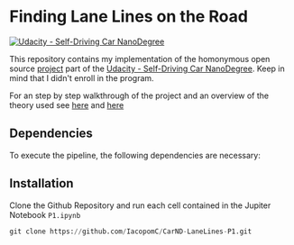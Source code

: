# **Finding Lane Lines on the Road** 
[![Udacity - Self-Driving Car NanoDegree](https://s3.amazonaws.com/udacity-sdc/github/shield-carnd.svg)](http://www.udacity.com/drive)

This repository contains my implementation of the homonymous open source [project](https://github.com/udacity/CarND-LaneLines-P1) part of the [Udacity - Self-Driving Car NanoDegree](http://www.udacity.com/drive). Keep in mind that I didn't enroll in the program.

For an step by step walkthrough of the project and an overview of the theory used see [here](https://iacopomc.github.io/projects/2020-07-13-lane-finding-project/) and [here](https://iacopomc.github.io/blog/lane-finding/) 

Dependencies
---
To execute the pipeline, the following dependencies are necessary:

Installation
---
Clone the Github Repository and run each cell contained in the Jupiter Notebook `P1.ipynb`

```python
git clone https://github.com/IacopomC/CarND-LaneLines-P1.git
```
